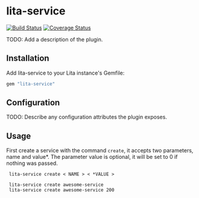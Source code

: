 # lita-service

[![Build Status](https://travis-ci.org/equintana/lita-service.png?branch=master)](https://travis-ci.org/equintana/lita-service)
[![Coverage Status](https://coveralls.io/builds/8637437/badge)](https://coveralls.io/builds/8637437)

TODO: Add a description of the plugin.

## Installation

Add lita-service to your Lita instance's Gemfile:

``` ruby
gem "lita-service"
```

## Configuration

TODO: Describe any configuration attributes the plugin exposes.

## Usage

First create a service with the command `create`, it accepts two parameters,
name and value*. The parameter value is optional, it will be set to 0 if nothing was passed.

```
 lita-service create < NAME > < *VALUE >

 lita-service create awesome-service
 lita-service create awesome-service 200
```

